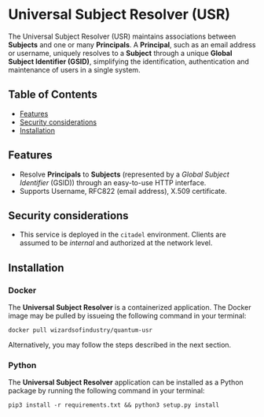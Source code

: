 # Universal Subject Resolver (USR)

The Universal Subject Resolver (USR) maintains associations between **Subjects**
and one or many **Principals**. A **Principal**, such as an email address or username,
uniquely resolves to a **Subject** through a unique **Global Subject Identifier (GSID)**,
simplifying the identification, authentication and maintenance of users in
a single system.

## Table of Contents

- [Features](#features)
- [Security considerations](#security-considerations)
- [Installation](#installation)

## Features
- Resolve **Principals** to **Subjects** (represented by a *Global Subject Identifier*
  (GSID)) through an easy-to-use HTTP interface.
- Supports Username, RFC822 (email address), X.509 certificate.

## Security considerations
- This service is deployed in the `citadel` environment. Clients are assumed
  to be *internal* and authorized at the network level.


## Installation

### Docker
The **Universal Subject Resolver** is a containerized application. The Docker image may be pulled
by issueing the following command in your terminal:

`docker pull wizardsofindustry/quantum-usr`

Alternatively, you may follow the steps described in the next section.
### Python
The **Universal Subject Resolver** application can be installed as a Python package by
running the following command in your terminal:

`pip3 install -r requirements.txt && python3 setup.py install`



